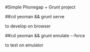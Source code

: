 #Simple Phonegap + Grunt project

##cd yeoman && grunt serve

to develop on browser

##cd yeoman && grunt emulate --force

to test on emulator
